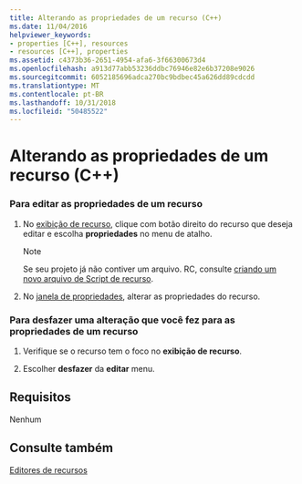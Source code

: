 ```yaml
---
title: Alterando as propriedades de um recurso (C++)
ms.date: 11/04/2016
helpviewer_keywords:
- properties [C++], resources
- resources [C++], properties
ms.assetid: c4373b36-2651-4954-afa6-3f66300673d4
ms.openlocfilehash: a913d77abb53236ddbc76946e82e6b37208e9026
ms.sourcegitcommit: 6052185696adca270bc9bdbec45a626dd89cdcdd
ms.translationtype: MT
ms.contentlocale: pt-BR
ms.lasthandoff: 10/31/2018
ms.locfileid: "50485522"
---
```

# <a name="changing-the-properties-of-a-resource-c"></a>Alterando as propriedades de um recurso (C++)

### <a name="to-edit-the-properties-of-a-resource"></a>Para editar as propriedades de um recurso

1. No [exibição de recurso](../windows/resource-view-window.md), clique com botão direito do recurso que deseja editar e escolha **propriedades** no menu de atalho.

   > [!NOTE]
   > Se seu projeto já não contiver um arquivo. RC, consulte [criando um novo arquivo de Script de recurso](../windows/how-to-create-a-resource-script-file.md).

2. No [janela de propriedades](/visualstudio/ide/reference/properties-window), alterar as propriedades do recurso.

### <a name="to-undo-a-change-youve-made-to-the-properties-of-a-resource"></a>Para desfazer uma alteração que você fez para as propriedades de um recurso

1. Verifique se o recurso tem o foco no **exibição de recurso**.

2. Escolher **desfazer** da **editar** menu.

## <a name="requirements"></a>Requisitos

Nenhum

## <a name="see-also"></a>Consulte também

[Editores de recursos](../windows/resource-editors.md)